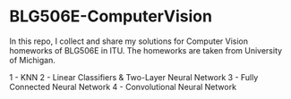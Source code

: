 # BLG506E-ComputerVision

In this repo, I collect and share my solutions for Computer Vision homeworks of BLG506E in ITU. The homeworks are taken from University of Michigan.

1 - KNN
2 - Linear Classifiers & Two-Layer Neural Network
3 - Fully Connected Neural Network
4 - Convolutional Neural Network
